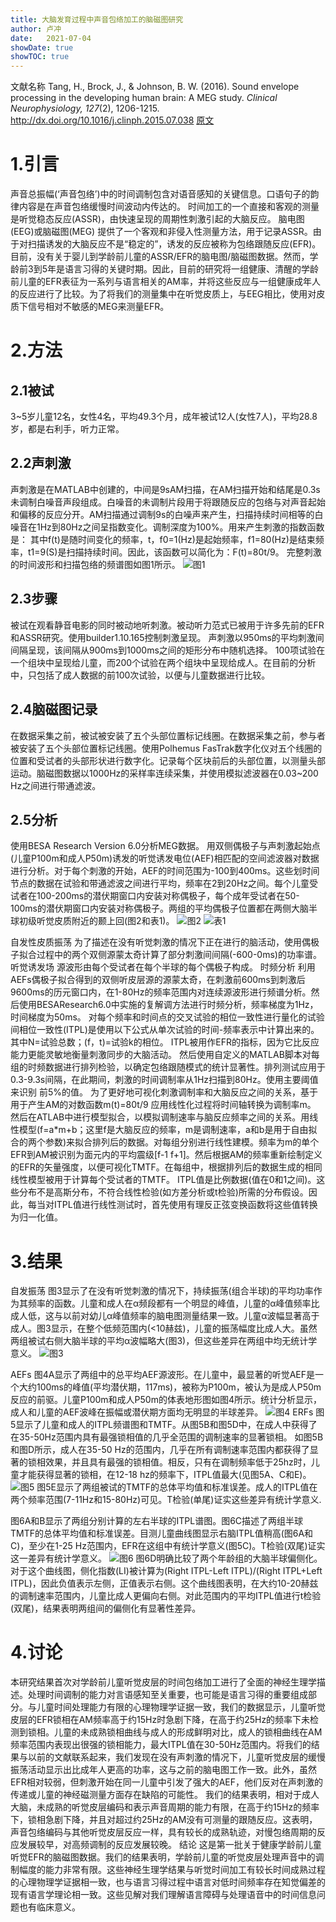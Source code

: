 ```yaml
---
title: 大脑发育过程中声音包络加工的脑磁图研究
author: 卢冲
date:   2021-07-04
showDate: true 
showTOC: true  
---
```

文献名称
Tang, H., Brock, J., & Johnson, B. W. (2016). Sound envelope processing in the developing human brain: A MEG study. *Clinical Neurophysiology, 127*(2), 1206-1215.
http://dx.doi.org/10.1016/j.clinph.2015.07.038
[原文](../Source_Files/2021-07-04-LC1.pdf)
# 1.引言
声音总振幅(‘声音包络’)中的时间调制包含对语音感知的关键信息。口语句子的韵律内容是在声音包络缓慢时间波动内传达的。
时间加工的一个直接和客观的测量是听觉稳态反应(ASSR)，由快速呈现的周期性刺激引起的大脑反应。
脑电图(EEG)或脑磁图(MEG) 提供了一个客观和非侵入性测量方法，用于记录ASSR。由于对扫描诱发的大脑反应不是“稳定的”，诱发的反应被称为包络跟随反应(EFR)。
目前，没有关于婴儿到学龄前儿童的ASSR/EFR的脑电图/脑磁图数据。然而，学龄前3到5年是语言习得的关键时期。因此，目前的研究将一组健康、清醒的学龄前儿童的EFR表征为一系列与语言相关的AM率，并将这些反应与一组健康成年人的反应进行了比较。为了将我们的测量集中在听觉皮质上，与EEG相比，使用对皮质下信号相对不敏感的MEG来测量EFR。
# 2.方法
## 2.1被试
3~5岁儿童12名，女性4名，平均49.3个月，成年被试12人(女性7人)，平均28.8岁，都是右利手，听力正常。
## 2.2声刺激
声刺激是在MATLAB中创建的，中间是9sAM扫描，在AM扫描开始和结尾是0.3s未调制白噪音声段组成。白噪音的未调制片段用于将跟随反应的包络与对声音起始和偏移的反应分开。AM扫描通过调制9s的白噪声来产生，扫描持续时间相等的白噪音在1Hz到80Hz之间呈指数变化。调制深度为100%。用来产生刺激的指数函数是：
其中f(t)是随时间变化的频率，t，f0=1(Hz)是起始频率，f1=80(Hz)是结束频率，t1=9(S)是扫描持续时间。因此，该函数可以简化为：F(t)=80t/9。
完整刺激的时间波形和扫描包络的频谱图如图1所示。
![图1](../Supporting_Information/2021-07-04-LC1-Fig1.png)
## 2.3步骤
被试在观看静音电影的同时被动地听刺激。被动听力范式已被用于许多先前的EFR和ASSR研究。使用builder1.10.165控制刺激呈现。
声刺激以950ms的平均刺激间间隔呈现，该间隔从900ms到1000ms之间的矩形分布中随机选择。
100项试验在一个组块中呈现给儿童，而200个试验在两个组块中呈现给成人。在目前的分析中，只包括了成人数据的前100次试验，以便与儿童数据进行比较。
## 2.4脑磁图记录
在数据采集之前，被试被安装了五个头部位置标记线圈。在数据采集之前，参与者被安装了五个头部位置标记线圈。使用Polhemus FasTrak数字化仪对五个线圈的位置和受试者的头部形状进行数字化。记录每个区块前后的头部位置，以测量头部运动。脑磁图数据以1000Hz的采样率连续采集，并使用模拟滤波器在0.03~200 Hz之间进行带通滤波。
## 2.5分析
使用BESA Research Version 6.0分析MEG数据。
用双侧偶极子与声刺激起始点(儿童P100m和成人P50m)诱发的听觉诱发电位(AEF)相匹配的空间滤波器对数据进行分析。对于每个刺激的开始，AEF的时间范围为-100到400ms。这些划时间节点的数据在试验和带通滤波之间进行平均，频率在2到20Hz之间。每个儿童受试者在100-200ms的潜伏期窗口内安装对称偶极子，每个成年受试者在50-100ms的潜伏期窗口内安装对称偶极子。两组的平均偶极子位置都在两侧大脑半球初级听觉皮质附近的颞上回(图2和表1)。
![图2](../Supporting_Information/2021-07-04-LC1-Fig2.png)
![表1](../Supporting_Information/2021-07-04-LC1-Table1.png)

自发性皮质振荡 为了描述在没有听觉刺激的情况下正在进行的脑活动，使用偶极子拟合过程中的两个双侧源蒙太奇计算了部分刺激间间隔(-600-0ms)的功率谱。
听觉诱发场   源波形由每个受试者在每个半球的每个偶极子构成。
时频分析     利用AEFs偶极子拟合得到的双侧听皮层源的源蒙太奇，在刺激前600ms到刺激后9600ms的历元窗口内，在1-80Hz的频率范围内对连续源波形进行频谱分析。然后使用BESAResearch6.0中实施的复解调方法进行时频分析，频率梯度为1Hz，时间梯度为50ms。
对每个频率和时间点的交叉试验的相位一致性进行量化的试验间相位一致性(ITPL)是使用以下公式从单次试验的时间-频率表示中计算出来的。
其中N=试验总数；(f，t)=试验k的相位。
ITPL被用作EFR的指标，因为它比反应能力更能灵敏地衡量刺激同步的大脑活动。
然后使用自定义的MATLAB脚本对每组的时频数据进行排列检验，以确定包络跟随模式的统计显著性。排列测试应用于0.3-9.3s间隔，在此期间，刺激的时间调制率从1Hz扫描到80Hz。使用主要阈值来识别 前5%的值。
为了更好地可视化刺激调制率和大脑反应之间的关系，基于用于产生AM的对数函数m(t)=80t/9 应用线性化过程将时间轴转换为调制率m。
然后在ATLAB中进行模型拟合，以模拟调制速率与脑反应频率之间的关系。用线性模型(f=a*m+b；这里f是大脑反应的频率，m是调制速率，a和b是用于自由拟合的两个参数)来拟合排列后的数据。对每组分别进行线性建模。频率为m的单个EFR到AM被识别为面元内的平均震级[f-1 f+1]。然后根据AM的频率重新绘制定义的EFR的矢量强度，以便可视化TMTF。在每组中，根据排列后的数据生成的相同线性模型被用于计算每个受试者的TMTF。
ITPL值是比例数据(值在0和1之间)。这些分布不是高斯分布，不符合线性检验(如方差分析或t检验)所需的分布假设。因此，每当对ITPL值进行线性测试时，首先使用有理反正弦变换函数将这些值转换为归一化值。

# 3.结果
自发振荡
图3显示了在没有听觉刺激的情况下，持续振荡(组合半球)的平均功率作为其频率的函数。儿童和成人在α频段都有一个明显的峰值，儿童的α峰值频率比成人低，这与以前对幼儿α峰值频率的脑电图测量结果一致。儿童α波幅显著高于成人。图3显示，在整个低频范围内(<10赫兹)，儿童的振荡幅度比成人大。虽然两组被试右侧大脑半球的平均α波幅略大(图3)，但这些差异在两组中均无统计学意义。
![图3](../Supporting_Information/2021-07-04-LC1-Fig3.png)

AEFs
图4A显示了两组中的总平均AEF源波形。在儿童中，最显著的听觉AEF是一个大约100ms的峰值(平均潜伏期，117ms)，被称为P100m，被认为是成人P50m反应的前驱。儿童P100m和成人P50m的体表地形图如图4所示。统计分析显示，成人和儿童的AEF波峰在振幅或潜伏期方面均无明显的半球差异。
![图4](../Supporting_Information/2021-07-04-LC1-Fig4.png)
ERFs
图5显示了儿童和成人的ITPL频谱图和TMTF。从图5B和图5D中，在成人中获得了在35-50Hz范围内具有最强锁相值的几乎全范围的调制速率的显著锁相。
如图5B和图D所示，成人在35-50 Hz的范围内，几乎在所有调制速率范围内都获得了显著的锁相效果，并且具有最强的锁相值。相反，只有在调制频率低于25hz时，儿童才能获得显著的锁相，在12-18 hz的频率下，ITPL值最大(见图5A、C和E)。
![图5](../Supporting_Information/2021-07-04-LC1-Fig5.png)
图5E显示了两组被试的TMTF的总体平均值和标准误差。成人的ITPL值在两个频率范围(7-11Hz和15-80Hz)可见。T检验(单尾)证实这些差异有统计学意义.

图6A和B显示了两组分别计算的左右半球的ITPL谱图。图6C描述了两组半球TMTF的总体平均值和标准误差。目测儿童曲线图显示右脑ITPL值稍高(图6A和C)，至少在1-25 Hz范围内，EFR在这组中有统计学意义(图5C)。T检验(双尾)证实这一差异有统计学意义。
![图6](../Supporting_Information/2021-07-04-LC1-Fig6.png)
图6D明确比较了两个年龄组的大脑半球偏侧化。对于这个曲线图，侧化指数(LI)被计算为(Right ITPL-Left ITPL)/(Right ITPL+Left ITPL)，因此负值表示左侧，正值表示右侧。这个曲线图表明，在大约10-20赫兹的调制速率范围内，儿童比成人更偏向右侧。对此范围内的平均ITPL值进行t检验(双尾)，结果表明两组间的偏侧化有显著性差异。
# 4.讨论
本研究结果首次对学龄前儿童听觉皮层的时间包络加工进行了全面的神经生理学描述。处理时间调制的能力对言语感知至关重要，也可能是语言习得的重要组成部分。与儿童时间处理能力有限的心理物理学证据一致，我们的数据显示，儿童听觉皮层的EFR锁相在AM频率高于约15Hz时急剧下降，在高于约25Hz的频率下未检测到锁相。儿童的未成熟锁相曲线与成人的形成鲜明对比，成人的锁相曲线在AM频率范围内表现出很强的锁相能力，最大ITPL值在30-50Hz范围内。将我们的结果与以前的文献联系起来，我们发现在没有声刺激的情况下，儿童听觉皮层的缓慢振荡活动显示出比成年人更高的功率，这与之前的脑电图工作一致。此外，虽然EFR相对较弱，但刺激开始在同一儿童中引发了强大的AEF，他们反对在声刺激的传递或儿童的神经磁测量方面存在缺陷的可能性。
我们的结果表明，相对于成人大脑，未成熟的听觉皮层编码和表示声音周期的能力有限，在高于约15Hz的频率下，锁相急剧下降，并且对超过约25Hz的AM没有可测量的跟随反应。这表明，声音包络编码与其他听觉皮层反应一样，具有较长的成熟轨迹，对慢包络周期的反应发展较早，对高频调制的反应发展较晚。
结论
这是第一批关于健康学龄前儿童听觉EFR的脑磁图数据。我们的结果表明，学龄前儿童的听觉皮层处理声音中的调制幅度的能力非常有限。这些神经生理学结果与听觉时间加工有较长时间成熟过程的心理物理学证据相一致，也与语言习得过程中语言对低时间频率存在知觉偏差的现有语言学理论相一致。这些见解对我们理解语言障碍与处理语音中的时间信息问题也有临床意义。
